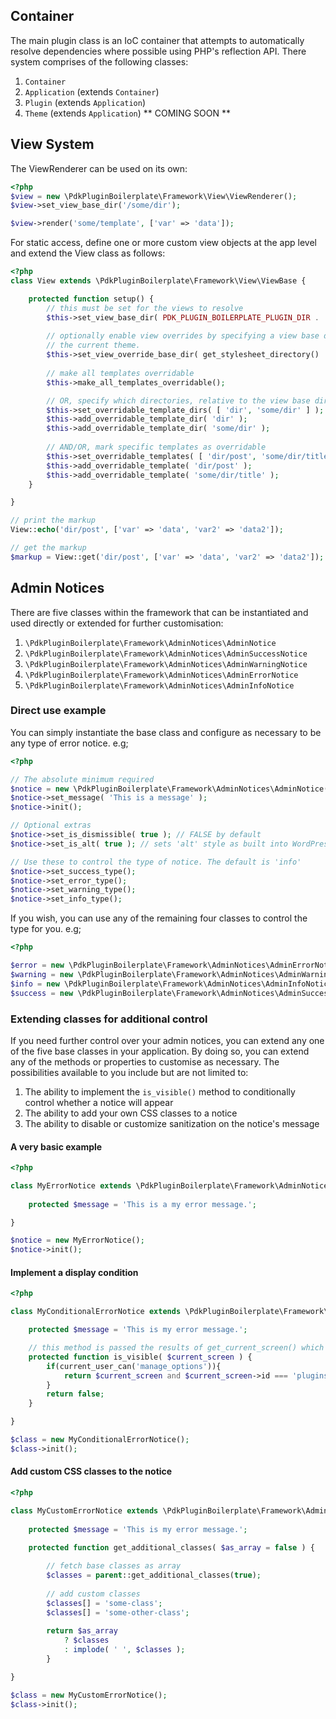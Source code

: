 ## Container

The main plugin class is an IoC container that attempts to automatically resolve dependencies where possible using PHP's 
reflection API. There system comprises of the following classes:

1. `Container`
1. `Application` (extends `Container`)
1. `Plugin` (extends `Application`)
1. `Theme` (extends `Application`) ** COMING SOON **

## View System

The ViewRenderer can be used on its own:

```php
<?php 
$view = new \PdkPluginBoilerplate\Framework\View\ViewRenderer();
$view->set_view_base_dir('/some/dir');

$view->render('some/template', ['var' => 'data']);
```

For static access, define one or more custom view objects at the app level and extend the View class as follows:

```php
<?php 
class View extends \PdkPluginBoilerplate\Framework\View\ViewBase {

	protected function setup() {
		// this must be set for the views to resolve
		$this->set_view_base_dir( PDK_PLUGIN_BOILERPLATE_PLUGIN_DIR . 'templates' );
		
		// optionally enable view overrides by specifying a view base directory. This example sets a directory within 
		// the current theme.
		$this->set_view_override_base_dir( get_stylesheet_directory() . '/pdk-plugin-boilerplate' );
		
		// make all templates overridable
        $this->make_all_templates_overridable();

        // OR, specify which directories, relative to the view base dir, contain overridable templates
        $this->set_overridable_template_dirs( [ 'dir', 'some/dir' ] );
        $this->add_overridable_template_dir( 'dir' );
        $this->add_overridable_template_dir( 'some/dir' );
        
        // AND/OR, mark specific templates as overridable
        $this->set_overridable_templates( [ 'dir/post', 'some/dir/title' ] );
        $this->add_overridable_template( 'dir/post' );
        $this->add_overridable_template( 'some/dir/title' );
	}

}

// print the markup
View::echo('dir/post', ['var' => 'data', 'var2' => 'data2']);

// get the markup
$markup = View::get('dir/post', ['var' => 'data', 'var2' => 'data2']);

```

## Admin Notices

There are five classes within the framework that can be instantiated and used directly or extended for further 
customisation: 

1. `\PdkPluginBoilerplate\Framework\AdminNotices\AdminNotice`
1. `\PdkPluginBoilerplate\Framework\AdminNotices\AdminSuccessNotice`
1. `\PdkPluginBoilerplate\Framework\AdminNotices\AdminWarningNotice`
1. `\PdkPluginBoilerplate\Framework\AdminNotices\AdminErrorNotice`
1. `\PdkPluginBoilerplate\Framework\AdminNotices\AdminInfoNotice`

### Direct use example

You can simply instantiate the base class and configure as necessary to be any type of error notice. e.g;

```php
<?php

// The absolute minimum required
$notice = new \PdkPluginBoilerplate\Framework\AdminNotices\AdminNotice();
$notice->set_message( 'This is a message' );
$notice->init();

// Optional extras
$notice->set_is_dismissible( true ); // FALSE by default
$notice->set_is_alt( true ); // sets 'alt' style as built into WordPress core

// Use these to control the type of notice. The default is 'info'
$notice->set_success_type();
$notice->set_error_type();
$notice->set_warning_type();
$notice->set_info_type();
```

If you wish, you can use any of the remaining four classes to control the type for you. e.g;

```php
<?php

$error = new \PdkPluginBoilerplate\Framework\AdminNotices\AdminErrorNotice();
$warning = new \PdkPluginBoilerplate\Framework\AdminNotices\AdminWarningNotice();
$info = new \PdkPluginBoilerplate\Framework\AdminNotices\AdminInfoNotice();
$success = new \PdkPluginBoilerplate\Framework\AdminNotices\AdminSuccessNotice();
```

### Extending classes for additional control

If you need further control over your admin notices, you can extend any one of the five base classes in your 
application. By doing so, you can extend any of the methods or properties to customise as necessary. The possibilities 
available to you include but are not limited to:

1. The ability to implement the `is_visible()` method to conditionally control whether a notice will appear
1. The ability to add your own CSS classes to a notice
1. The ability to disable or customize sanitization on the notice's message

#### A very basic example

```php
<?php 

class MyErrorNotice extends \PdkPluginBoilerplate\Framework\AdminNotices\AdminErrorNotice {
	
    protected $message = 'This is a my error message.';

}

$notice = new MyErrorNotice();
$notice->init();
```

#### Implement a display condition

```php
<?php

class MyConditionalErrorNotice extends \PdkPluginBoilerplate\Framework\AdminNotices\AdminErrorNotice {

	protected $message = 'This is my error message.';

    // this method is passed the results of get_current_screen() which can be either a WP_Screen object or NULL
	protected function is_visible( $current_screen ) {
		if(current_user_can('manage_options')){
			return $current_screen and $current_screen->id === 'plugins'; 
		}
		return false;
	}

}

$class = new MyConditionalErrorNotice();
$class->init();
```

#### Add custom CSS classes to the notice

```php
<?php

class MyCustomErrorNotice extends \PdkPluginBoilerplate\Framework\AdminNotices\AdminErrorNotice {
    
	protected $message = 'This is my error message.';

	protected function get_additional_classes( $as_array = false ) {
    	
        // fetch base classes as array
        $classes = parent::get_additional_classes(true);
        
        // add custom classes
        $classes[] = 'some-class';
        $classes[] = 'some-other-class';
        
        return $as_array
            ? $classes
            : implode( ' ', $classes );
        }

}

$class = new MyCustomErrorNotice();
$class->init();
```